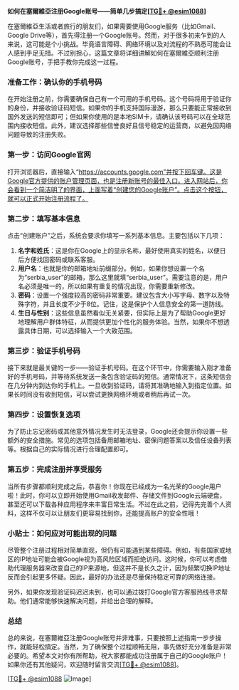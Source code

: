 **如何在塞爾維亞注册Google账号——简单几步搞定[[TG💪+ @esim1088](https://t.me/s/esim1088)]**

在塞爾維亞生活或者旅行的朋友们，如果需要使用Google服务（比如Gmail、Google Drive等），首先得注册一个Google账号。然而，对于很多初来乍到的人来说，这可能是个小挑战。毕竟语言障碍、网络环境以及对流程的不熟悉可能会让人感到手足无措。不过别担心，这篇文章将详细讲解如何在塞爾維亞顺利注册Google账号，手把手教你完成这一过程。

### **准备工作：确认你的手机号码**

在开始注册之前，你需要确保自己有一个可用的手机号码。这个号码将用于验证你的身份，并接收验证码短信。如果你的手机支持国际漫游，那么只要能正常接收到国外发送的短信即可；但如果你使用的是本地SIM卡，请确认该号码可以在全球范围内接收短信。此外，建议选择那些信誉良好且信号稳定的运营商，以避免因网络问题导致的注册失败。

### **第一步：访问Google官网**

打开浏览器后，直接输入“https://accounts.google.com”并按下回车键。这是Google官方提供的账户管理页面，也是注册新账号的最佳入口。进入网站后，你会看到一个简洁明了的界面，上面写着“创建您的Google账户”。点击这个按钮，就可以正式开始注册流程了。

### **第二步：填写基本信息**

点击“创建账户”之后，系统会要求你填写一系列基本信息。主要包括以下几项：

1. **名字和姓氏**：这是你在Google上的显示名称，最好使用真实的姓名，以便日后方便找回密码或联系客服。
2. **用户名**：也就是你的邮箱地址前缀部分。例如，如果你想设置一个名为“serbia_user”的邮箱，那么这里就填“serbia_user”。需要注意的是，用户名必须是唯一的，所以如果有重复的情况出现，你需要重新修改。
3. **密码**：设置一个强度较高的密码非常重要。建议包含大小写字母、数字以及特殊字符，并且长度不少于8位。记住，这是保护个人信息安全的第一道防线。
4. **生日与性别**：这些信息虽然看似无关紧要，但实际上是为了帮助Google更好地理解用户群体特征，从而提供更加个性化的服务体验。当然，如果你不想透露具体日期，可以选择输入一个大致范围。

### **第三步：验证手机号码**

接下来就是最关键的一步——验证手机号码。在这个环节中，你需要输入刚才准备好的手机号码，并等待系统发送一条包含验证码的短信。通常情况下，这条短信会在几分钟内到达你的手机上。一旦收到验证码，请将其准确地输入到指定位置。如果长时间没有收到短信，可以尝试更换网络环境或者稍后再试一次。

### **第四步：设置恢复选项**

为了防止忘记密码或其他意外情况发生时无法登录，Google还会提示你设置一些额外的安全措施。常见的选项包括备用邮箱地址、密保问题答案以及信任设备列表等。根据自己的实际情况进行合理配置即可。

### **第五步：完成注册并享受服务**

当所有步骤都顺利完成之后，恭喜你！你现在已经成为一名光荣的Google用户啦！此时，你可以立即开始使用Gmail收发邮件、存储文件到Google云端硬盘，甚至还可以下载各种应用程序来丰富日常生活。不过在此之前，记得先完善个人资料，这样不仅可以让朋友们更容易找到你，还能提高账户的安全性哦！

### **小贴士：如何应对可能出现的问题**

尽管整个注册过程相对简单直观，但仍有可能遇到某些障碍。例如，有些国家或地区的IP地址可能会被Google视为高风险区域而拒绝访问。这时候，你可以考虑借助代理服务器来改变自己的IP来源地，但这并不是长久之计，因为频繁切换IP地址反而会引起更多怀疑。因此，最好的办法还是尽量保持稳定可靠的网络连接。

另外，如果你发现验证码迟迟未到，也可以通过拨打Google官方客服热线寻求帮助。他们通常能够快速解决问题，并给出合理的解释。

### **总结**

总的来说，在塞爾維亞注册Google账号并非难事，只要按照上述指南一步步操作，就能轻松搞定。当然，为了确保整个过程顺畅无阻，事先做好充分准备是非常必要的。希望本文对你有所帮助，祝大家都能成功注册属于自己的Google账户！如果你还有其他疑问，欢迎随时留言交流[[TG💪+ @esim1088](https://t.me/s/esim1088)]。

[[TG💪+ @esim1088](https://t.me/s/esim1088) ![Image](https://i.postimg.cc/4NQfJmqS/Snipaste-2025-05-13-00-14-12.png)]